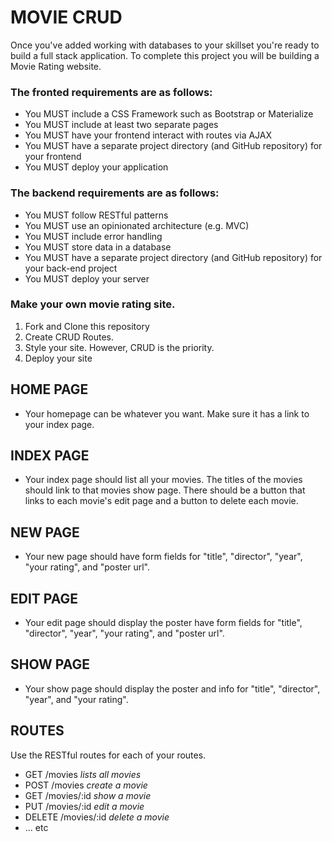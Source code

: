 # MOVIE CRUD

Once you've added working with databases to your skillset you're ready to build a full stack application. To complete this project you will be building a Movie Rating website.


### The fronted requirements are as follows:

- You MUST include a CSS Framework such as Bootstrap or Materialize
- You MUST include at least two separate pages
- You MUST have your frontend interact with routes via AJAX
- You MUST have a separate project directory (and GitHub repository) for your frontend
- You MUST deploy your application

### The backend requirements are as follows:

- You MUST follow RESTful patterns
- You MUST use an opinionated architecture (e.g. MVC)
- You MUST include error handling
- You MUST store data in a database
- You MUST have a separate project directory (and GitHub repository) for your back-end project
- You MUST deploy your server

### Make your own movie rating site.

1. Fork and Clone this repository
1. Create CRUD Routes.
1. Style your site. However, CRUD is the priority.
1. Deploy your site

## HOME PAGE

- Your homepage can be whatever you want.  Make sure it has a link to your index page.

## INDEX PAGE

- Your index page should list all your movies.  The titles of the movies should link to that movies show page. There should be a button that links to each movie's edit page and a button to delete each movie.

## NEW PAGE

- Your new page should have form fields for "title", "director", "year", "your rating", and "poster url".

## EDIT PAGE

- Your edit page should display the poster have form fields for "title", "director", "year", "your rating", and "poster url".

## SHOW PAGE

- Your show page should display the poster and info for "title", "director", "year", and "your rating".


## ROUTES 
 
Use the RESTful routes for each of your routes.

- GET /movies   _lists all movies_
- POST /movies  _create a movie_
- GET /movies/:id  _show a movie_
- PUT /movies/:id _edit a movie_
- DELETE /movies/:id _delete a movie_
- ... etc


